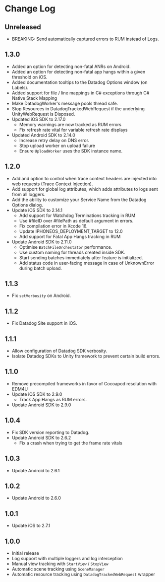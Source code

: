 # Change Log

## Unreleased

* BREAKING: Send automatically captured errors to RUM instead of Logs.

## 1.3.0

* Added an option for detecting non-fatal ANRs on Android.
* Added an option for detecting non-fatal app hangs within a given threshold on iOS.
* Added documentation tooltips to the Datadog Options window (on Labels).
* Added support for file / line mappings in C# exceptions through C# Native Stack Mapping
* Make DatadogWorker's message pools thread safe.
* Stop Resources in DatadogTrackedWebRequest if the underlying UnityWebRequest is Disposed.
* Updated iOS SDK to 2.17.0
  * Memory warnings are now tracked as RUM errors
  * Fix refresh rate vital for variable refresh rate displays
* Updated Android SDK to 2.14.0
  * Increase retry delay on DNS error.
  * Stop upload worker on upload failure
  * Ensure `UploadWorker` uses the SDK instance name.

## 1.2.0

* Add and option to control when trace context headers are injected into web requests (Trace Context Injection).
* Add support for global log attributes, which adds attributes to logs sent from all loggers.
* Add the ability to customize your Service Name from the Datadog Options dialog.
* Update iOS SDK to 2.14.1
  * Add support for Watchdog Terminations tracking in RUM
  * Use #fileID over #filePath as default argument in errors.
  * Fix compilation error in Xcode 16.
  * Update IPHONEOS_DEPLOYMENT_TARGET to 12.0
  * Add support for Fatal App Hangs tracking in RUM
* Update Android SDK to 2.11.0
  * Optimise `BatchFileOrchestator` performance.
  * Use custom naming for threads created inside SDK.
  * Start sending batches immediately after feature is initialized.
  * Add status code in user-facing message in case of UnknownError during batch upload.

## 1.1.3

* Fix `setVerbosity` on Android.

## 1.1.2

* Fix Datadog Site support in iOS.

## 1.1.1

* Allow configuration of Datadog SDK verbosity.
* Isolate Datadog SDKs to Unity framework to prevent certain build errors.

## 1.1.0

* Remove precompiled frameworks in favor of Cocoapod resolution with EDM4U
* Update iOS SDK to 2.9.0
  * Track App Hangs as RUM errors.
* Update Android SDK to 2.9.0

## 1.0.4

* Fix SDK version reporting to Datadog.
* Update Android SDK to 2.6.2
  * Fix a crash when trying to get the frame rate vitals

## 1.0.3

* Update Android to 2.6.1

## 1.0.2

* Update Android to 2.6.0

## 1.0.1

* Update iOS to 2.7.1

## 1.0.0

* Initial release
* Log support with multiple loggers and log interception
* Manual view tracking with `StartView` / `StopView`
* Automatic scene tracking using `SceneManager`
* Automatic resource tracking using `DatadogTrackedWebRequest` wrapper
